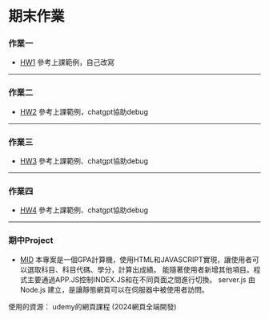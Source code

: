 # 期末作業
### 作業一 
  * [HW1](https://github.com/sam00002135/_ws1/blob/main/hm01.js)
  參考上課範例，自己改寫
---
### 作業二 
  * [HW2](https://github.com/sam00002135/_ws1/tree/main/hm02)
  參考上課範例，chatgpt協助debug
---
### 作業三 
  * [HW3](https://github.com/sam00002135/_ws1/tree/main/hm03)
  參考上課範例、chatgpt協助debug
  ---
### 作業四 
  * [HW4](https://github.com/sam00002135/_ws1/tree/main/hm04)
  參考上課範例、chatgpt協助debug
  ---
### 期中Project 
  * [MID](https://github.com/sam00002135/_ws1/tree/main/_project)
 本專案是一個GPA計算機，使用HTML和JAVASCRIPT實現，讓使用者可以選取科目、科目代碼、學分，計算出成績。
 能隨著使用者新增其他項目。程式主要通過APP.JS控制INDEX.JS和在不同頁面之間進行切換。
 server.js 由Node.js 建立，是讓靜態網頁可以在伺服器中被使用者訪問。

使用的資源：
udemy的網頁課程 (2024網頁全端開發)
